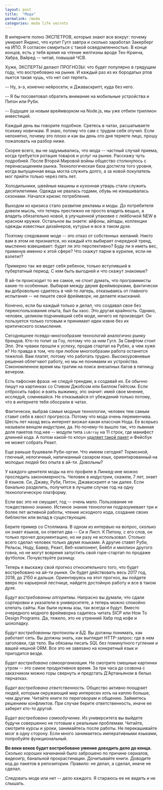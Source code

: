 ```yaml
---
layout: post
title:  "Мода"
permalink: /moda
categories: moda life secrets
---
```


В интернете полно ЭКСПЕТРОВ, которые знают все вокруг: почему умирает Яндекс,
что купит Гугл завтра и сколько заработал Закерберг на ИПО. Я согласен смириться
с такой осведомленностью. В конце концов, есть у тебя время на чтение желтизны
вроде Тех-Кранча, Хабра, Вайред -- читай, повышай ЧСВ.

Хуже, ЭКСПЕРТЫ делают ПРОГНОЗЫ: что будет популярно в грядущем году, что
востребовано на рынке. И каждый раз из их бородатых ртов льется такая чушь, что
нет сил терпеть.

-- Ну, э-э, конечно нейросети, и Джаваскрипт, куда без него.

-- Я бы посоветовал обратить внимание на мобильные устройства и Питон или Руби.

-- Будущее за новым вреймворком на Node.js, мы уже отбили триллион инвестиций.

Каждый день вы говорите подобное. Сретесь в чатах, расшатываете психику
новичкам. Я знаю, потому что сам с трудом себя отучил. Если непонятно, почему
это плохо и как вы день ото дня теряете лицо, прошу пожаловать на разбор ниже.

Скорее всего, вы не задумывались, что мода -- частный случай приема, когда
требуется ротация товаров и услуг на рынке. Расскажу чуть подробней. После
Второй Мировой войны общество столкнулось с перенасыщением
рынка. Технологическая база достигла того уровня, когда выпущенная вещь могла
служить долго, а за новой покупатель мог прийти только через пять лет.

Холодильники, швейные машины и кухонная утварь стали служить
десятилетиями. Одежда не рвалась годами, обувь не изнашивалась сезонами. Начался
кризис потребления.

Выходом из кризиса стало развитие рекламы и моды. До потребителя довели мысль,
что теперь престижно не просто владеть вещью, а владеть обязательно новой, в
улучшенной упаковке с лейбочкой NEW в красном кружке. Остальное вы знаете:
айфоны, айпады, коллекции одежды известных дизайнеров, кутурье и все в таком
духе.

Поэтому следование моде -- это отказ от собстенных желаний. Никто вам в этом не
признается, но каждый кто выбирает очередной тренд, мысленно взвешивает: будет
ли это перспективно? Буду ли я иметь вес, примкнув именно к этой сфере? Что
скажут парни в курилке, если не взлетит?

Примерно так же ведет себя ребенок, только вступивший в пубертатный период. С
кем быть выгодней и что скажут знакомые?

В ай-ти происходит то же самое, не стоит думать, что программисты какие-то
особенные. Выбирая между двумя фреймворками, фактически вы добровольно сдаетесь
в чей-то лагерь, отказываясь от главного испытания -- не пишете свой фреймворк,
не делаете изысканий.

Конечно, если бы каждый только и делал, что создавал свое без переиспользования
опыта, был бы хаос. Это другая крайность. Однако, человек, целиком подчинивший
себя моде, ничего не производит. Он пользуется только готовым и принимает идеи
извне без их критического осмысления.

Сегодняшнее псевдо-многообразие технологий аналогично рынку брендов. Кто-то
топит за Гоу, потому что за ним Гугл. За Свифтом стоит Эпл. Эти чуваки прошли к
успеху, продав стартап на Рубях, а чем хуже я? Но правда в том, что при любом
многообразии работа останется тяжелой. Вам платят, потому что работать
трудно. Высокоуровневые решения облегчают работу, но мы не понимаем их
устройства. Сэкономленное время мы тратим на поиск внезапных багов в пятницу
вечером.

Есть пафосная фраза: не следуй трендам, а создавай их. Ее обычно пишут на
картинках со Стивом Джобсом или Биллом Гейтсом. Если отбросить пафос и взять
выжимку, это значит: имей свое мнение, исследуй, сомневайся. Не отказывайся от
убеждений только потому, что в интернете тебя обосрали в чатах.

Фактически, выбрав самые модные технологии, человек тем самым ставит себя в
хвост прогресса. Потому что мода очень переменчива. Шесть лет назад весь
интернет визжал какая классная Нода. Ее всерьез называли венцом индустрии,
да. Но почему-то вышло так, что львиная доля пакетов под нее -- модули типа
`isArray` на 11 строк, где манифест длинней кода. А потом какой-то клоун
[удаляет такой пакет](/npm) и Фейсбук не может собрать Реакт.

Еще раньше бушевали Руби-оргии. Что имеем сегодня? Тормозной, глючный,
нелогичный, напичканный сахаром язык, ориентированный на молодых людей без опыта
в ай-ти. Довольны?

У каждого ценителя моды на его профиле в Линкед-ине можно проследить
закономерность. Человек в индустрии, скажем, 7 лет, знает 8 языков. Си, Джаву,
Руби, Питон, Джаваскрипт и так далее. Если банально разделить, получится в
лучшем случае год на одну технологическую платформу.

Если вас это не смущает, год -- очень мало. Пользование не тождественно
знанию. Истиное знание технологии подразумевает три и более лет активной работы,
чтение исходного кода, создание своих библиотек или вклад в существующие.

Берите пример со Столлмана. В одном из интервью на вопрос, сколько он знает
языков, он ответил два -- Си и Лисп. К Питону, с его слов, он только прочел
документацию, но ни разу не использовал. Столько всего сделал человек только
двумя языками. А другие ставят Руби, Рельсы, Ноду, Бавер, Реакт, Веб-компонент,
Бейбл и миллион другого говна, но не могут вовремя запустить свой горе-стартап
по продаже футболок. Почувствуйте разницу.

Теперь я выскажу свой прогноз относительного того, что будет востребовано на
ай-ти рынке. Он будет действовать весь 2017 год, 2018, до 2150 и
дальше. Ориентируясь на этот прогноз, вы пойдете вверх по карьерной лестнице,
найдете достойную работу и все в таком духе.

*Будут востребованны алгоритмы.* Напрасно вы думали, что сдали сортировки и
указатели в университете, а теперь можно спокойно клепать сайты. Как были нужны
азы, так всегда и будут. Вместо очередного модного фреймворка садитесь читать
SICP или How To Design Programs. Да, тяжело, это не утренний Хабр под кофе и
шоколадку.

*Будут востребованны протоколы и БД.* Вы должны понимать, как работает сеть. Вы
должны знать, как выглядит HTTP-запрос: где в нем заголовки, где тело. Вы
обязаны писать SQL без поминутного гугления и вашей няшной ORM. Все это не
завязано на конкретный язык и пригодится везде.

*Будет востребована самоорганизация.* Не смотрите смешные картинки утром -- это
самое продуктивное время. За три часа до созвона с заказчиком можно горы
свернуть и предстать Д'Артаньяном в белых перчатках.

*Будет востребована ответственность.* Общество активно поощрает людей, которым
окружающий мир интересен хоть на каплю больше, чем другим. Читайте книги по
переговорам и общению. Займитесь решением конфликтов. При случае берите
ответственность, иначе ее заберет кто-то другой.

*Будет востребовано самообучение.* Из университета вы выйдете будучи совершенно
не готовым к реальным проблемам. Читайте, смотрите курсы и уроки, занимайтесь
после работы. Не перекашивайте мозг в одну сторону. Если много занимаетесь
императивными языками, попробуйте функциональный.

**Во веки веков будет востребовано умение доводить дело до конца.** Сколько
хороших начинаний было заброшено по причине сериалов, видеоигр, банальной
прокрастинации. Дочитывайте книги. Доводите код до пакетов в
репозитории. Правило: не делал, а сделал, иначе не сделал.

Следовать моде или нет -- дело каждого. Я стараюсь ее не видеть и не слышать.
